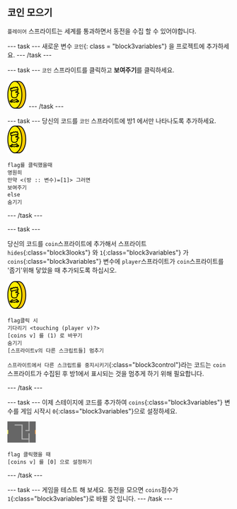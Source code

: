 ## 코인 모으기

`플레이어` 스프라이트는 세계를 통과하면서 동전을 수집 할 수 있어야합니다.

\--- task \--- 새로운 변수 `코인`{: class = "block3variables"} 을 프로젝트에 추가하세요. \--- /task \---

\--- task \--- `코인` 스프라이트를 클릭하고 **보여주기**를 클릭하세요.

![스크린샷](images/coin.png) \--- /task \---

\--- task \--- 당신의 코드를 `코인` 스프라이트에 방1 에서만 나타나도록 추가하세요. ![스크린샷](images/coin.png)

```blocks3
flag를 클릭했을때
영원히
만약 <(방 :: 변수)=[1]> 그러면
보여주기
else
숨기기
```

\--- /task \---

\--- task \---

당신의 코드를 `coin`스프라이트에 추가해서 스프라이트 `hides`{:class="block3looks"} 와 `1`{:class="block3variables"} 가 `coins`{:class="block3variables"} 변수에 `player`스프라이트가 `coin`스프라이트를 '줍기'위해 닿았을 때 추가되도록 하십시오.

![코인](images/coin.png)

```blocks3
flag클릭 시
기다리기 <touching (player v)?>
[coins v] 를 (1) 로 바꾸기
숨기기
[스프라이트v의 다른 스크립트들] 멈추기
```

`스프라이트에서 다른 스크립트를 중지시키기`{:class="block3control"}라는 코드는 `coin`스프라이트가 수집된 후 방1에서 표시되는 것을 멈추게 하기 위해 필요합니다. 

\--- /task \---

\--- task \--- 이제 스테이지에 코드를 추가하여 `coins`{:class="block3variables"} 변수를 게임 시작시 `0`{:class="block3variables"}으로 설정하세요.

![스테이지](images/stage.png)

```blocks3
flag 클릭했을 때
[coins v] 를 [0] 으로 설정하기
```

\--- /task \---

\--- task \--- 게임을 테스트 해 보세요. 동전을 모으면 `coins`점수가 `1`{:class="block3variables"}로 바뀔 것 입니다. \--- /task \---